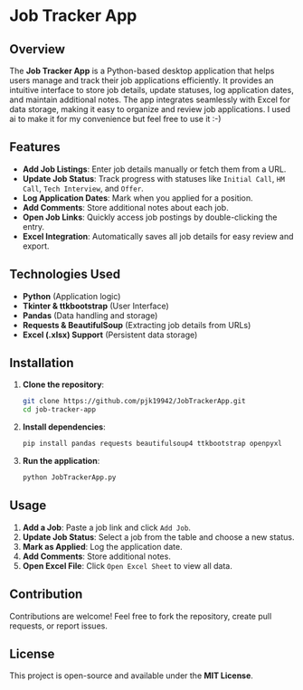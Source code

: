 # Job Tracker App

## Overview
The **Job Tracker App** is a Python-based desktop application that helps users manage and track their job applications efficiently. It provides an intuitive interface to store job details, update statuses, log application dates, and maintain additional notes. The app integrates seamlessly with Excel for data storage, making it easy to organize and review job applications. I used ai to make it for my convenience but feel free to use it :-)

## Features
- **Add Job Listings**: Enter job details manually or fetch them from a URL.
- **Update Job Status**: Track progress with statuses like `Initial Call`, `HM Call`, `Tech Interview`, and `Offer`.
- **Log Application Dates**: Mark when you applied for a position.
- **Add Comments**: Store additional notes about each job.
- **Open Job Links**: Quickly access job postings by double-clicking the entry.
- **Excel Integration**: Automatically saves all job details for easy review and export.

## Technologies Used
- **Python** (Application logic)
- **Tkinter & ttkbootstrap** (User Interface)
- **Pandas** (Data handling and storage)
- **Requests & BeautifulSoup** (Extracting job details from URLs)
- **Excel (.xlsx) Support** (Persistent data storage)

## Installation
1. **Clone the repository**:
   ```sh
   git clone https://github.com/pjk19942/JobTrackerApp.git
   cd job-tracker-app
   ```
2. **Install dependencies**:
   ```sh
   pip install pandas requests beautifulsoup4 ttkbootstrap openpyxl
   ```
3. **Run the application**:
   ```sh
   python JobTrackerApp.py
   ```

## Usage
1. **Add a Job**: Paste a job link and click `Add Job`.
2. **Update Job Status**: Select a job from the table and choose a new status.
3. **Mark as Applied**: Log the application date.
4. **Add Comments**: Store additional notes.
5. **Open Excel File**: Click `Open Excel Sheet` to view all data.


## Contribution
Contributions are welcome! Feel free to fork the repository, create pull requests, or report issues.

## License
This project is open-source and available under the **MIT License**.

